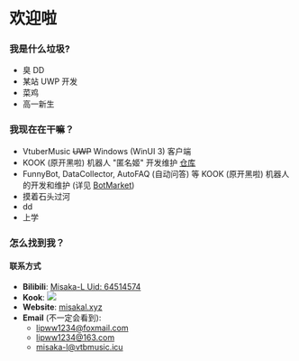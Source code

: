# 欢迎啦
### 我是什么垃圾?
- 臭 DD
- 某站 UWP 开发
- 菜鸡
- 高一新生

### 我现在在干嘛？
- VtuberMusic ~~UWP~~ Windows (WinUI 3) 客户端
- KOOK (原开黑啦) 机器人 "匿名姬" 开发维护 [仓库](https://github.com/Misaka-L/NamelessBot)
- FunnyBot, DataCollector, AutoFAQ (自动问答) 等 KOOK (原开黑啦) 机器人的开发和维护 (详见 [BotMarket](https://www.botmarket.cn/))
- 摸着石头过河
- dd
- 上学

### 怎么找到我？
#### 联系方式
- **Bilibili**: [Misaka-L Uid: 64514574](https://space.bilibili.com/64514574)
- **Kook**: [![](https://www.kookapp.cn/api/v3/badge/guild?guild_id=4901220059352974&style=0)](https://kook.top/euu53c)
- **Website**: [misakal.xyz](https://misakal.xyz)
- **Email** (不一定会看到):
  * [lipww1234@foxmail.com](mailto:lipww1234@foxmail.com)
  * [lipww1234@163.com](mailto:lipww1234@163.com)
  * [misaka-l@vtbmusic.icu](mailto:misaka-l@vtbmusic.icu)
